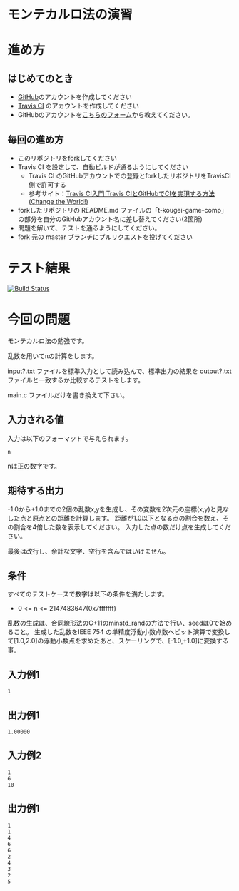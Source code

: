 # モンテカルロ法の演習

# 進め方
## はじめてのとき
* [GitHub](https://github.com/)のアカウントを作成してください
* [Travis CI](https://travis-ci.org/) のアカウントを作成してください
* GitHubのアカウントを[こちらのフォーム](https://goo.gl/forms/anAdoxqPKVt8sJGZ2)から教えてください。
## 毎回の進め方
* このリポジトリをforkしてください
* Travis CI を設定して、自動ビルドが通るようにしてください
   * Travis CI のGitHubアカウントでの登録とforkしたリポジトリをTravisCI側で許可する
   * 参考サイト：[Travis CI入門 Travis CIとGitHubでCIを実現する方法(Change the World!)](http://changesworlds.com/2014/09/introduction-to-travis-ci-and-github-001/)
* forkしたリポジトリの README.md ファイルの「t-kougei-game-comp」の部分を自分のGitHubアカウント名に差し替えてください(2箇所)
* 問題を解いて、テストを通るようにしてください。
* fork 元の master ブランチにプルリクエストを投げてください

# テスト結果

[![Build Status](https://travis-ci.org/t-kougei-game-comp/rand.svg?branch=master)](https://travis-ci.org/t-kougei-game-comp/rand)

# 今回の問題

モンテカルロ法の勉強です。

乱数を用いてπの計算をします。

input?.txt ファイルを標準入力として読み込んで、標準出力の結果を output?.txt ファイルと一致するか比較するテストをします。

main.c ファイルだけを書き換えて下さい。

## 入力される値
入力は以下のフォーマットで与えられます。
~~~
n
~~~
nは正の数字です。

## 期待する出力

-1.0から+1.0までの2個の乱数x,yを生成し、その変数を2次元の座標(x,y)と見なした点と原点との距離を計算します。
距離が1.0以下となる点の割合を数え、その割合を4倍した数を表示してください。
入力した点の数だけ点を生成してください。

最後は改行し、余計な文字、空行を含んではいけません。

## 条件
すべてのテストケースで数字は以下の条件を満たします。
* 0 <= n <= 2147483647(0x7fffffff)

乱数の生成は、合同線形法のC+11のminstd_randの方法で行い、seedは0で始めること。
生成した乱数をIEEE 754 の単精度浮動小数点数へビット演算で変換して[1.0,2.0]の浮動小数点を求めたあと、スケーリングで、[-1.0,+1.0]に変換する事。

## 入力例1
~~~
1
~~~

## 出力例1
~~~
1.00000
~~~

## 入力例2
~~~
1
6
10
~~~

## 出力例1
~~~
1
1
4
6
6
2
4
3
2
5
~~~
